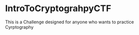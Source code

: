 # IntroToCryptograhpyCTF
This is a Challenge designed for anyone who wants to practice Cyrptography
